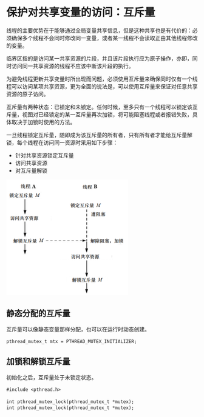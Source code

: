 # 保护对共享变量的访问：互斥量

线程的主要优势在于能够通过全局变量共享信息，但是这种共享也是有代价的：必须确保多个线程不会同时修改同一变量，或者某一线程不会读取正由其他线程修改的变量。

临界区指的是访问某一共享资源的片段，并且该片段执行应为原子操作，亦即，同时访问同一共享资源的线程不应该中断该片段的执行。

为避免线程更新共享变量时所出现而问题，必须使用互斥量来确保同时仅有一个线程可以访问某项共享资源，更为全面的说法是，可以使用互斥量来保证对任意共享资源的原子访问。

互斥量有两种状态：已锁定和未锁定。任何时候，至多只有一个线程可以锁定该互斥量，视图对已经锁定的某一互斥量再次加锁，将可能阻塞线程或者报错失败，具体取决于加锁时使用的方法。

一旦线程锁定互斥量，随即成为该互斥量的所有者，只有所有者才能给互斥量解锁，每个线程在访问同一资源时采用如下步骤：

- 针对共享资源锁定互斥量
- 访问共享资源
- 对互斥量解锁

![](./img/mutex.png)

## 静态分配的互斥量

互斥量可以像静态变量那样分配，也可以在运行时动态创建。

```
pthread_mutex_t mtx = PTHREAD_MUTEX_INITIALIZER;
```

## 加锁和解锁互斥量

初始化之后，互斥量处于未锁定状态。

```
#include <pthread.h>

int pthread_mutex_lock(pthread_mutex_t *mutex);
int pthread_mutex_lock(pthread_mutex_t *mutex);
```











